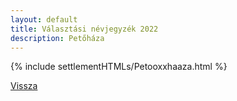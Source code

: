 ```yaml
---
layout: default
title: Választási névjegyzék 2022
description: Petőháza
---
```


{% include settlementHTMLs/Petooxxhaaza.html %}

[Vissza](../)